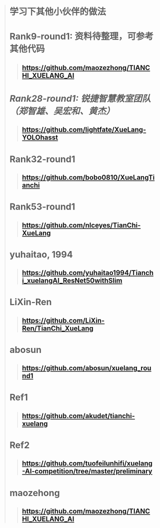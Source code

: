 ># 学习下其他小伙伴的做法
># Rank9-round1: 资料待整理，可参考其他代码
>>## https://github.com/maozezhong/TIANCHI_XUELANG_AI
># *Rank28-round1: 锐捷智慧教室团队（郑智雄、吴宏和、黄杰）*
>>## https://github.com/lightfate/XueLang-YOLOhasst
># Rank32-round1
>>## https://github.com/bobo0810/XueLangTianchi
># Rank53-round1
>>## https://github.com/nlceyes/TianChi-XueLang
># yuhaitao, 1994
>>## https://github.com/yuhaitao1994/Tianchi_xuelangAI_ResNet50withSlim
># LiXin-Ren
>>## https://github.com/LiXin-Ren/TianChi_XueLang
># abosun
>>## https://github.com/abosun/xuelang_round1
># Ref1
>>## https://github.com/akudet/tianchi-xuelang
># Ref2
>>## https://github.com/tuofeilunhifi/xuelang-AI-competition/tree/master/preliminary
># maozehong
>>## https://github.com/maozezhong/TIANCHI_XUELANG_AI
